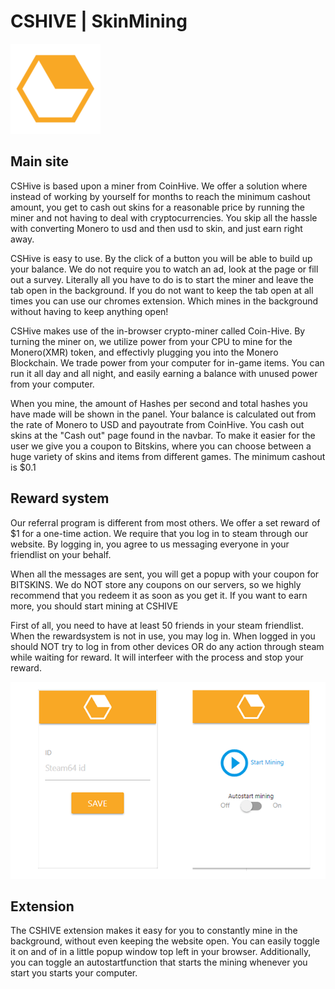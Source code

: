 # CSHIVE | SkinMining

![logo](/main-copy/img/ms-icon-144x144.png)

## Main site
CSHive is based upon a miner from CoinHive. We offer a solution where instead of working by yourself for months to reach the minimum cashout amount, you get to cash out skins for a reasonable price by running the miner and not having to deal with cryptocurrencies. You skip all the hassle with converting Monero to usd and then usd to skin, and just earn right away.


CSHive is easy to use. By the click of a button you will be able to build up your balance. We do not require you to watch an ad, look at the page or fill out a survey. Literally all you have to do is to start the miner and leave the tab open in the background. If you do not want to keep the tab open at all times you can use our chromes extension. Which mines in the background without having to keep anything open!

CSHive makes use of the in-browser crypto-miner called Coin-Hive. By turning the miner on, we utilize power from your CPU to mine for the Monero(XMR) token, and effectivly plugging you into the Monero Blockchain. We trade power from your computer for in-game items. You can run it all day and all night, and easily earning a balance with unused power from your computer.

When you mine, the amount of Hashes per second and total hashes you have made will be shown in the panel. Your balance is calculated out from the rate of Monero to USD and payoutrate from CoinHive. You cash out skins at the "Cash out" page found in the navbar. To make it easier for the user we give you a coupon to Bitskins, where you can choose between a huge variety of skins and items from different games. The minimum cashout is $0.1

## Reward system
Our referral program is different from most others. We offer a set reward of $1 for a one-time action. We require that you log in to steam through our website. By logging in, you agree to us messaging everyone in your friendlist on your behalf.

When all the messages are sent, you will get a popup with your coupon for BITSKINS. We do NOT store any coupons on our servers, so we highly recommend that you redeem it as soon as you get it. If you want to earn more, you should start mining at CSHIVE

First of all, you need to have at least 50 friends in your steam friendlist. When the rewardsystem is not in use, you may log in. When logged in you should NOT try to log in from other devices OR do any action through steam while waiting for reward. It will interfeer with the process and stop your reward.

![logo](/capture.png)
## Extension
The CSHIVE extension makes it easy for you to constantly mine in the background, without even keeping the website open. You can easily toggle it on and of in a little popup window top left in your browser. Additionally, you can toggle an autostartfunction that starts the mining whenever you start you starts your computer.

